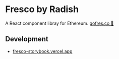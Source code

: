 # Fresco by Radish

A React component libray for Ethereum. [gofres.co 🚀](https://www.gofres.co)

## Development

- [fresco-storybook.vercel.app](https://fresco-storybook.vercel.app)
